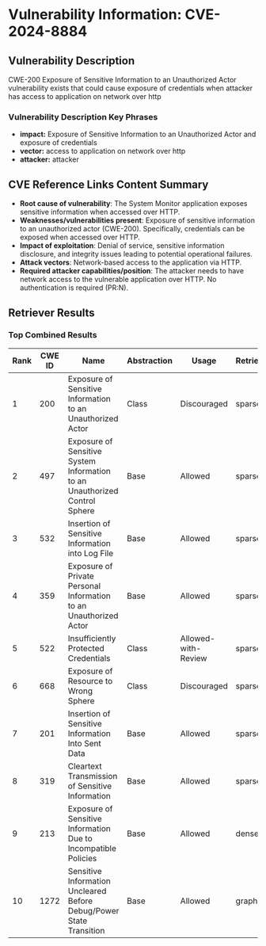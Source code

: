 # Vulnerability Information: CVE-2024-8884

## Vulnerability Description
CWE-200 Exposure of Sensitive Information to an Unauthorized Actor vulnerability exists that could cause exposure of credentials when attacker has access to application on network over http

### Vulnerability Description Key Phrases
- **impact:** Exposure of Sensitive Information to an Unauthorized Actor and exposure of credentials
- **vector:** access to application on network over http
- **attacker:** attacker

## CVE Reference Links Content Summary
- **Root cause of vulnerability**: The System Monitor application exposes sensitive information when accessed over HTTP.
- **Weaknesses/vulnerabilities present**: Exposure of sensitive information to an unauthorized actor (CWE-200). Specifically, credentials can be exposed when accessed over HTTP.
- **Impact of exploitation**: Denial of service, sensitive information disclosure, and integrity issues leading to potential operational failures.
- **Attack vectors**: Network-based access to the application via HTTP.
- **Required attacker capabilities/position**: The attacker needs to have network access to the vulnerable application over HTTP. No authentication is required (PR:N).

## Retriever Results

### Top Combined Results

| Rank | CWE ID | Name | Abstraction | Usage  | Retrievers | Individual Scores |
|------|--------|------|-------------|-------|------------|-------------------|
| 1 | 200 | Exposure of Sensitive Information to an Unauthorized Actor | Class | Discouraged | sparse | 0.074 |
| 2 | 497 | Exposure of Sensitive System Information to an Unauthorized Control Sphere | Base | Allowed | sparse | 0.063 |
| 3 | 532 | Insertion of Sensitive Information into Log File | Base | Allowed | sparse | 0.061 |
| 4 | 359 | Exposure of Private Personal Information to an Unauthorized Actor | Base | Allowed | sparse | 0.060 |
| 5 | 522 | Insufficiently Protected Credentials | Class | Allowed-with-Review | sparse | 0.059 |
| 6 | 668 | Exposure of Resource to Wrong Sphere | Class | Discouraged | sparse | 0.058 |
| 7 | 201 | Insertion of Sensitive Information Into Sent Data | Base | Allowed | sparse | 0.058 |
| 8 | 319 | Cleartext Transmission of Sensitive Information | Base | Allowed | sparse | 0.057 |
| 9 | 213 | Exposure of Sensitive Information Due to Incompatible Policies | Base | Allowed | dense | 0.683 |
| 10 | 1272 | Sensitive Information Uncleared Before Debug/Power State Transition | Base | Allowed | graph | 0.002 |


